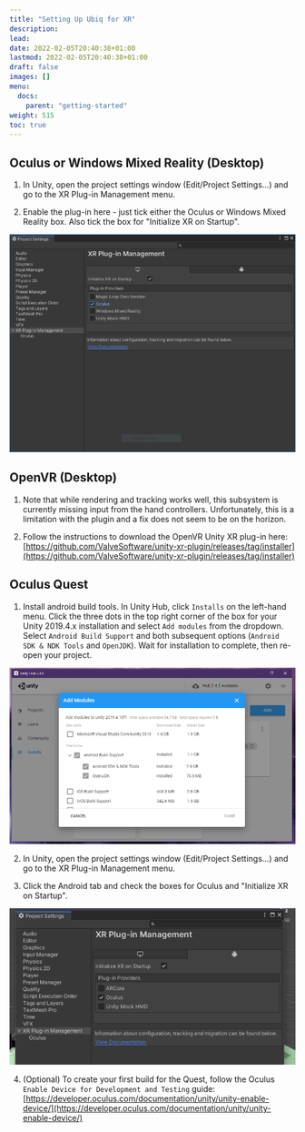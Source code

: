 ```yaml
---
title: "Setting Up Ubiq for XR"
description: 
lead: 
date: 2022-02-05T20:40:38+01:00
lastmod: 2022-02-05T20:40:38+01:00
draft: false
images: []
menu:
  docs:
    parent: "getting-started"
weight: 515
toc: true
---
```


## Oculus or Windows Mixed Reality (Desktop)

1. In Unity, open the project settings window (Edit/Project Settings...) and go to the XR Plug-in Management menu.

2. Enable the plug-in here - just tick either the Oculus or Windows Mixed Reality box. Also tick the box for "Initialize XR on Startup".

![xr-plugin-management](xr-plugin-management.png)

## OpenVR (Desktop)

1. Note that while rendering and tracking works well, this subsystem is currently missing input from the hand controllers. Unfortunately, this is a limitation with the plugin and a fix does not seem to be on the horizon.

2. Follow the instructions to download the OpenVR Unity XR plug-in here: [https://github.com/ValveSoftware/unity-xr-plugin/releases/tag/installer](https://github.com/ValveSoftware/unity-xr-plugin/releases/tag/installer)



## Oculus Quest

1. Install android build tools. In Unity Hub, click `Installs` on the left-hand menu. Click the three dots in the top right corner of the box for your Unity 2019.4.x installation and select `Add modules` from the dropdown. Select `Android Build Support` and both subsequent options (`Android SDK & NDK Tools` and `OpenJDK`). Wait for installation to complete, then re-open your project.

![add-modules](add-modules.png)

2. In Unity, open the project settings window (Edit/Project Settings...) and go to the XR Plug-in Management menu.

3. Click the Android tab and check the boxes for Oculus and "Initialize XR on Startup".

![xr-plugin-management2](xr-plugin-management2.png)

4. (Optional) To create your first build for the Quest, follow the Oculus `Enable Device for Development and Testing` guide: [https://developer.oculus.com/documentation/unity/unity-enable-device/](https://developer.oculus.com/documentation/unity/unity-enable-device/)


